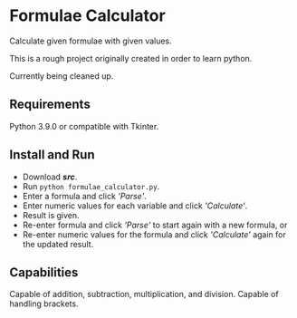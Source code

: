 # Formulae Calculator

Calculate given formulae with given values.

This is a rough project originally created in order to learn python.

Currently being cleaned up.

## Requirements

Python 3.9.0 or compatible with Tkinter.

## Install and Run

* Download ***src***.
* Run `python formulae_calculator.py`.
* Enter a formula and click *'Parse'*.
* Enter numeric values for each variable and click *'Calculate'*.
* Result is given.
* Re-enter formula and click *'Parse'* to start again with a new formula, or
* Re-enter numeric values for the formula and click *'Calculate'* again for the updated result.

## Capabilities

Capable of addition, subtraction, multiplication, and division.
Capable of handling brackets.
